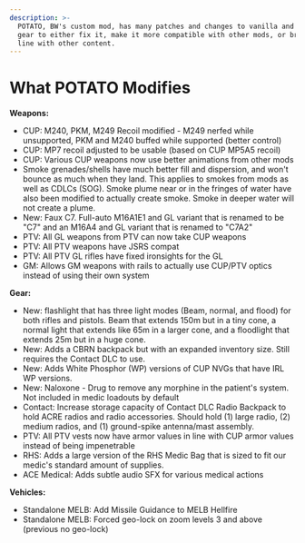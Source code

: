 ```yaml
---
description: >-
  POTATO, BW's custom mod, has many patches and changes to vanilla and modded
  gear to either fix it, make it more compatible with other mods, or bring it in
  line with other content.
---
```


# What POTATO Modifies

**Weapons:**

* CUP: M240, PKM, M249 Recoil modified - M249 nerfed while unsupported, PKM and M240 buffed while supported (better control)
* CUP: MP7 recoil adjusted to be usable (based on CUP MP5A5 recoil)
* CUP: Various CUP weapons now use better animations from other mods
* Smoke grenades/shells have much better fill and dispersion, and won't bounce as much when they land. This applies to smokes from mods as well as CDLCs (SOG). Smoke plume near or in the fringes of water have also been modified to actually create smoke. Smoke in deeper water will not create a plume.&#x20;
* New: Faux C7. Full-auto M16A1E1 and GL variant that is renamed to be "C7" and an M16A4 and GL variant that is renamed to "C7A2"
* PTV: All GL weapons from PTV can now take CUP weapons
* PTV: All PTV weapons have JSRS compat
* PTV: All PTV GL rifles have fixed ironsights for the GL
* GM: Allows GM weapons with rails to actually use CUP/PTV optics instead of using their own system

**Gear:**

* New: flashlight that has three light modes (Beam, normal, and flood) for both rifles and pistols. Beam that extends 150m but in a tiny cone, a normal light that extends like 65m in a larger cone, and a floodlight that extends 25m but in a huge cone.
* New: Adds a CBRN backpack but with an expanded inventory size. Still requires the Contact DLC to use.
* New: Adds White Phosphor (WP) versions of CUP NVGs that have IRL WP versions.
* New: Naloxone - Drug to remove any morphine in the patient's system. Not included in medic loadouts by default
* Contact: Increase storage capacity of Contact DLC Radio Backpack to hold ACRE radios and radio accessories. Should hold (1) large radio, (2) medium radios, and (1) ground-spike antenna/mast assembly.
* PTV: All PTV vests now have armor values in line with CUP armor values instead of being impenetrable
* RHS: Adds a large version of the RHS Medic Bag that is sized to fit our medic's standard amount of supplies.
* ACE Medical: Adds subtle audio SFX for various medical actions

**Vehicles:**

* Standalone MELB: Add Missile Guidance to MELB Hellfire
* Standalone MELB: Forced geo-lock on zoom levels 3 and above (previous no geo-lock)
